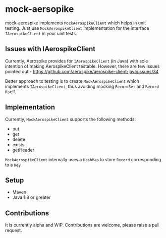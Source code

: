 # mock-aersopike
mock-aerospike implements `MockAerospikeClient` which helps in unit testing.
Just use `MockAerospikeClient` implementation for the interface `IAerospikeClient` in your unit tests.

## Issues with IAerospikeClient
Currently, Aerospike provides for `IAerospikeClient` (in Java) with sole intention of making AerospikeClient testable.
However, there are few issues pointed out - https://github.com/aerospike/aerospike-client-java/issues/34

Better approach to testing is to create `MockAerospikeClient` which implements `IAerospikeClient`, thus avoiding mocking `RecordSet` and `Record` itself.

## Implementation
Currently, `MockAerospikeClient` supports the following methods:
- put
- get
- delete
- exists
- getHeader

`MockAerospikeClient` internally uses a `HashMap` to store `Record` corresponding to a `Key`

## Setup
- Maven
- Java 1.8 or greater

## Contributions
It is currently alpha and WIP. Contributions are welcome, please raise a pull request.
